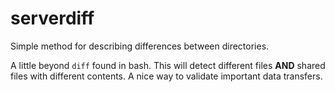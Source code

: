 # serverdiff
Simple method for describing differences between directories.

A little beyond `diff` found in bash. This will detect different files **AND** shared files with different contents. A nice way to validate important data transfers.
